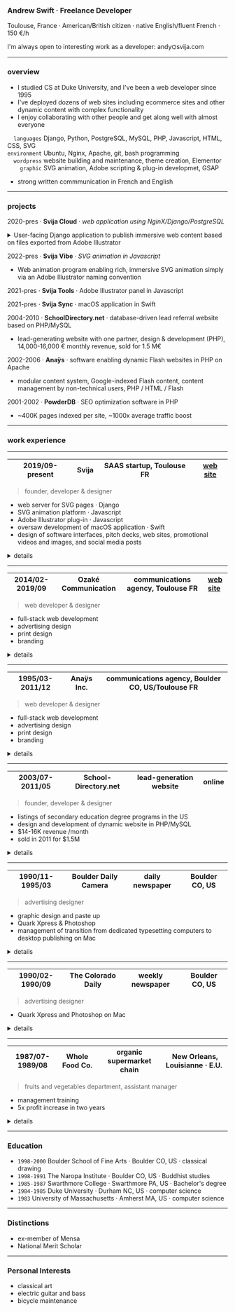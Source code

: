 
### Andrew Swift · Freelance Developer

Toulouse, France · American/British citizen · native English/fluent French · 150 €/h

I'm always open to interesting work as a developer: andy⛭svija.com

---
### overview

- I studied CS at Duke University, and I've been a web developer since 1995
- I've deployed dozens of web sites including ecommerce sites and other dynamic content with complex functionality
- I enjoy collaborating with other people and get along well with almost everyone

`  languages` Django, Python, PostgreSQL, MySQL, PHP, Javascript, HTML, CSS, SVG  
`environment` Ubuntu, Nginx, Apache, git, bash programming  
`  wordpress` website building and maintenance, theme creation, Elementor  
`    graphic` SVG animation, Adobe scripting & plug-in developmet, GSAP

- strong written commmunication in French and English

---
### projects

2020-pres · **Svija Cloud** · *web application using NginX/Django/PostgreSQL*

<details><summary>User-facing Django application to publish immersive web content based on files exported from Adobe Illustrator</summary>

- User-facing Django application with admin interface; combine SVG files, wrap them in HTML to publish immersive web content based on files exported from Adobe Illustrator; combine and reuse content blocks, manage site map, page titles and other content

</details>

2022-pres · **Svija Vibe** · *SVG animation in Javascript*
- Web animation program enabling rich, immersive SVG animation simply via an Adobe Illustrator naming convention

2021-pres · **Svija Tools** · Adobe Illustrator panel in Javascript

2021-pres · **Svija Sync** · macOS application in Swift

2004-2010 · **SchoolDirectory.net** · database-driven lead referral website based on PHP/MySQL
- lead-generating website with one partner, design & development (PHP),  14,000-16,000 € monthly revenue, sold for 1.5 M€

2002-2006 · **Anaÿs** · software enabling dynamic Flash websites in PHP on Apache
- modular content system,  Google-indexed Flash content, content management by non-technical users, PHP / HTML / Flash

2001-2002 · **PowderDB** · SEO optimization software in PHP
- ~400K pages indexed per site, ~1000x average traffic boost

---
### work experience

---
| 2019/09-present | Svija | SAAS startup, Toulouse FR | [web site](https://svija.com) |
|-|-|-|-|
> founder, developer & designer
- web server for SVG pages · Django
- SVG animation platform · Javascript
- Adobe Illustrator plug-in · Javascript
- oversaw development of macOS application · Swift
- design of software interfaces, pitch decks, web sites, promotional videos and images, and social media posts

<details><summary>details</summary>
&nbsp;

- wordpress design & maintenance

Svija is a website-building platform that enables users to create web content using Adobe Illustrator.

An Illustrator panel enables users to easily save pages as SVG files.

A macOS app runs in the background to sync website content between the user's computer and the web server.

A Django app on the server creates structured web content integrating the user's SVG files, and manages the site map, page titles, SEO content etc.

Django Admin was extensively customized to provide each user with a control panel for their website.
</details>

---
| 2014/02-2019/09 | Ozaké Communication | communications agency, Toulouse FR | [web site](https://ozake.com) |
|-|-|-|-|
> web developer & designer
- full-stack web development
- advertising design
- print design 
- branding

<details><summary>details</summary>
&nbsp;

- Frontend : interfaces utilisateur, fidélisation, navigation
- Backend : bases de données, comptes client, catalogues de produits

Svija is a website builder that enables users to create web content using Adobe Illustrator.

An Illustrator panel enables users to easily save pages as SVG files.

A macOS app runs in the background to sync website content between the user's computer and the web server.

A Django app on the server creates structured web content integrating the user's SVG files, and manages the site map, page titles, SEO content etc.

Django Admin was extensively customized to provide each user with a control panel for their website.
</details>

---
| 1995/03-2011/12 | Anaÿs Inc.| communications agency, Boulder CO, US/Toulouse FR |
|-|-|-|
> web developer & designer
- full-stack web development
- advertising design
- print design 
- branding

<details><summary>details</summary>
&nbsp;

**2002-2006 : Anaÿs** · outil de construction de sites web en Flash · Capbreton (40)
> Fondateur
- Système de contenus modulaires pour sites en Flash
- Contenus complètement référençables par Google
- Gestion de contenus par personnes non-techniques


**2001-2002 : PowderDB** · outil d'optimisation pour moteurs de recherche · Capbreton (40), France
> Fondateur
- Environ 400K pages référencées par site
- Trafic web boosté par 1000 fois en moyen

Svija is a website builder that enables users to create web content using Adobe Illustrator.

An Illustrator panel enables users to easily save pages as SVG files.

A macOS app runs in the background to sync website content between the user's computer and the web server.

A Django app on the server creates structured web content integrating the user's SVG files, and manages the site map, page titles, SEO content etc.

Django Admin was extensively customized to provide each user with a control panel for their website.
</details>

---
| 2003/07-2011/05 | School-Directory.net | lead-generation website | online |
|-|-|-|-|
> founder, developer & designer
- listings of secondary education degree programs in the US
- design and development of dynamic website in PHP/MySQL
- $14-16K revenue /month
- sold in 2011 for $1.5M

<details><summary>details</summary>
&nbsp;

Svija is a website builder that enables users to create web content using Adobe Illustrator.

An Illustrator panel enables users to easily save pages as SVG files.

A macOS app runs in the background to sync website content between the user's computer and the web server.

A Django app on the server creates structured web content integrating the user's SVG files, and manages the site map, page titles, SEO content etc.

Django Admin was extensively customized to provide each user with a control panel for their website.
</details>

---
| 1990/11-1995/03 | Boulder Daily Camera | daily newspaper | Boulder CO, US |
|-|-|-|-|
> advertising designer
- graphic design and paste up
- Quark Xpress & Photoshop
- management of transition from dedicated typesetting computers to desktop publishing on Mac

<details><summary>details</summary>
&nbsp;

- clients regularly requested that I be the one to design their ad
- exceptionally effective advertising

</details>

---
| 1990/02-1990/09 | The Colorado Daily | weekly newspaper | Boulder CO, US |
|-|-|-|-|
> advertising designer
- Quark Xpress and Photoshop on Mac

<details><summary>details</summary>
&nbsp;

- exceptionally effective advertising
- clients regularly requested that I be the one to design their ad

</details>

---
| 1987/07-1989/08 | Whole Food Co. | organic supermarket chain | New Orleans, Louisianne · E.U. |
|-|-|-|-|
> fruits and vegetables department, assistant manager
- management training
- 5x profit increase in two years

<details><summary>details</summary>
&nbsp;

Svija is a website builder that enables users to create web content using Adobe Illustrator.

An Illustrator panel enables users to easily save pages as SVG files.

A macOS app runs in the background to sync website content between the user's computer and the web server.

A Django app on the server creates structured web content integrating the user's SVG files, and manages the site map, page titles, SEO content etc.

Django Admin was extensively customized to provide each user with a control panel for their website.
</details>

---
### Education

- `1998-2000` Boulder School of Fine Arts · Boulder CO, US · classical drawing
- `1998-1991` The Naropa Institute · Boulder CO, US · Buddhist studies
- `1985-1987` Swarthmore College · Swarthmore PA, US · Bachelor's degree
- `1984-1985` Duke University · Durham NC, US · computer science  
- `1983` University of Massachusetts · Amherst MA, US · computer science  

---
### Distinctions

- ex-member of Mensa
- National Merit Scholar

---
### Personal Interests

- classical art
- electric guitar and bass
- bicycle maintenance
